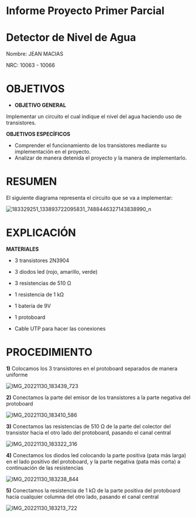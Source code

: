 # Informe Proyecto Primer Parcial

# Detector de Nivel de Agua

Nombre: JEAN MACIAS

NRC: 10063 - 10066

# **OBJETIVOS**

* **OBJETIVO GENERAL**

Implementar un circuito el cual indique el nivel del agua haciendo uso de transistores.

**OBJETIVOS ESPECÍFICOS**

* Comprender el funcionamiento de los transistores mediante su implementación en el proyecto.
* Analizar de manera detenida el proyecto y la manera de implementarlo.

# **RESUMEN**

El siguiente diagrama representa el circuito que se va a implementar:

![183329251_133893722095831_7488446327143838990_n](https://user-images.githubusercontent.com/116774235/204942760-fdbf92fc-070b-437a-b9b0-e50afd747fdc.jpg)

# **EXPLICACIÓN**

**MATERIALES**

* 3 transistores 2N3904

* 3 diodos led (rojo, amarillo, verde)

* 3 resistencias de 510 Ω

* 1 resistencia de 1 kΩ

* 1 batería de 9V

* 1 protoboard

* Cable UTP para hacer las conexiones

# **PROCEDIMIENTO**

  **1)** Colocamos los 3 transistores en el protoboard separados de manera uniforme

![IMG_20221130_183439_723](https://user-images.githubusercontent.com/116774235/205072287-44b934c3-e77c-4b7e-a324-7d5393b3710e.jpg)

  **2)** Conectamos la parte del emisor de los transistores a la parte negativa del protoboard
  
  ![IMG_20221130_183410_586](https://user-images.githubusercontent.com/116774235/205073474-d7eac161-ef50-4bda-8e12-c03695b9ceed.jpg)

  **3)** Conectamos las resistencias de 510 Ω de la parte del colector del transistor hacia el otro lado del protoboard, pasando el canal central
  
  ![IMG_20221130_183322_316](https://user-images.githubusercontent.com/116774235/205075148-bee75f80-8957-4633-8b09-c85822a60c18.jpg)

  **4)** Conectamos los diodos led colocando la parte positiva (pata más larga) en el lado positivo del protoboard, y la parte negativa (pata más corta) a continuación de las resistencias
  
 ![IMG_20221130_183238_844](https://user-images.githubusercontent.com/116774235/205076576-10294f08-8f2b-443f-818d-52f310eaa62a.jpg)

 **5)** Conectamos la resistencia de 1 kΩ de la parte positiva del protoboard hacia cualquier columna del otro lado, pasando el canal central
 
 ![IMG_20221130_183213_722](https://user-images.githubusercontent.com/116774235/205078719-903da3ff-6d50-453f-ba38-82efd1cca712.jpg)

